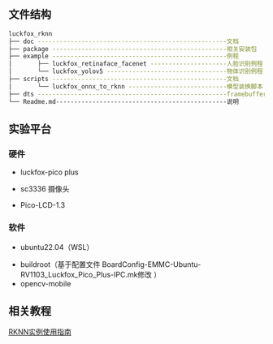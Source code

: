 ## 文件结构

```bash
luckfox_rknn
├── doc ----------------------------------------------------文档
├── package ------------------------------------------------相关安装包
├── example ------------------------------------------------例程
│       ├── luckfox_retinaface_facenet ---------------------人脸识别例程
│       └── luckfox_yolov5 ---------------------------------物体识别例程
├── scripts ------------------------------------------------文档
│       └── luckfox_onnx_to_rknn ---------------------------模型装换脚本
├── dts ----------------------------------------------------framebuffer 设备树文件
└── Readme.md-----------------------------------------------说明
```

## 实验平台

### 硬件

- luckfox-pico plus

- sc3336 摄像头

- Pico-LCD-1.3

### 软件

+ ubuntu22.04（WSL）
- buildroot（基于配置文件 BoardConfig-EMMC-Ubuntu-RV1103_Luckfox_Pico_Plus-IPC.mk修改 ）
- opencv-mobile


## 相关教程
[RKNN实例使用指南](https://wiki.luckfox.com/zh/Luckfox-Pico/RKNN-example)